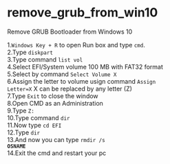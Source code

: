 # remove_grub_from_win10
Remove GRUB Bootloader from Windows 10

1.<code>Windows Key + R</code> to open Run box and type <code>cmd</code>.<br />
2.Type <code>diskpart</code><br />
3.Type command <code>list vol</code><br />
4.Select EFI/System volume 100 MB with FAT32 format<br />
5.Select by command <code>Select Volume X</code> <br />
6.Assign the letter to volume usign command <code>Assign Letter=X</code> X can be replaced by any letter (Z)<br />
7.Type <code>Exit</code> to close the window<br />
8.Open CMD as an Administration <br />
9.Type <code>Z:</code><br />
10.Type command <code>dir</code><br />
11.Now type <code>cd EFI</code><br />
12.Type <code>dir</code><br />
13.And now you can type <code>rmdir /s <b>OSNAME</b></code><br />
14.Exit the cmd and restart your pc 
